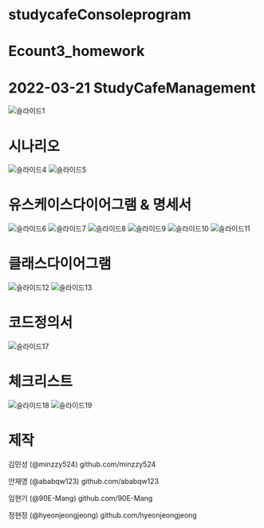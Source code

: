 # studycafeConsoleprogram

# Ecount3_homework

# 2022-03-21 StudyCafeManagement

![슬라이드1](https://user-images.githubusercontent.com/75415437/159214848-23efcb75-4b14-4d83-8e57-d9e1c4e0cf34.JPG)


# 시나리오
![슬라이드4](https://user-images.githubusercontent.com/75415437/159214852-01195000-3a27-461d-846d-e91c995e3e33.JPG)
![슬라이드5](https://user-images.githubusercontent.com/75415437/159214859-94507958-757f-479d-8145-07c51f9c6861.JPG)


# 유스케이스다이어그램 & 명세서
![슬라이드6](https://user-images.githubusercontent.com/75415437/159214862-e313fcaf-5153-4aa7-8ca9-fa4f421e378e.JPG)
![슬라이드7](https://user-images.githubusercontent.com/75415437/159214871-f77dd5c6-5504-4150-a5a2-0368460f1c63.JPG)
![슬라이드8](https://user-images.githubusercontent.com/75415437/159214873-e8d35f83-3928-46c5-86d4-f82605a79c09.JPG)
![슬라이드9](https://user-images.githubusercontent.com/75415437/159214874-4b154f8a-37fb-41de-9d22-70a4bb26d3c1.JPG)
![슬라이드10](https://user-images.githubusercontent.com/75415437/159214877-7cb0817f-3e92-44a3-bf38-fdd91e5a1f66.JPG)
![슬라이드11](https://user-images.githubusercontent.com/75415437/159214880-b83e5254-ac82-42b4-b04b-9008ff5e72ac.JPG)


# 클래스다이어그램
![슬라이드12](https://user-images.githubusercontent.com/75415437/159214883-1300f733-2cbf-4096-8e9a-a1a9a787ac3b.JPG)
![슬라이드13](https://user-images.githubusercontent.com/75415437/159214884-57a8faf7-71c3-4f2b-8c1d-810a5fdb0a3c.JPG)


# 코드정의서
![슬라이드17](https://user-images.githubusercontent.com/75415437/159214868-db76dd07-4ba1-40c3-8d7e-9c4b6bfa5875.JPG)


# 체크리스트
![슬라이드18](https://user-images.githubusercontent.com/75415437/159214869-b3139c99-9452-4f2c-8438-ac098a4afc70.JPG)
![슬라이드19](https://user-images.githubusercontent.com/75415437/159214870-11551917-7972-4cc6-8a61-0727edf649f1.JPG)




# 제작
김민성 (@minzzy524) github.com/minzzy524

안재영 (@ababqw123) github.com/ababqw123

임현기 (@90E-Mang) github.com/90E-Mang

정현정 (@hyeonjeongjeong) github.com/hyeonjeongjeong

